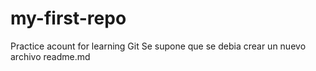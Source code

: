 # my-first-repo
Practice acount for learning Git
Se supone que se debia crear un nuevo archivo readme.md